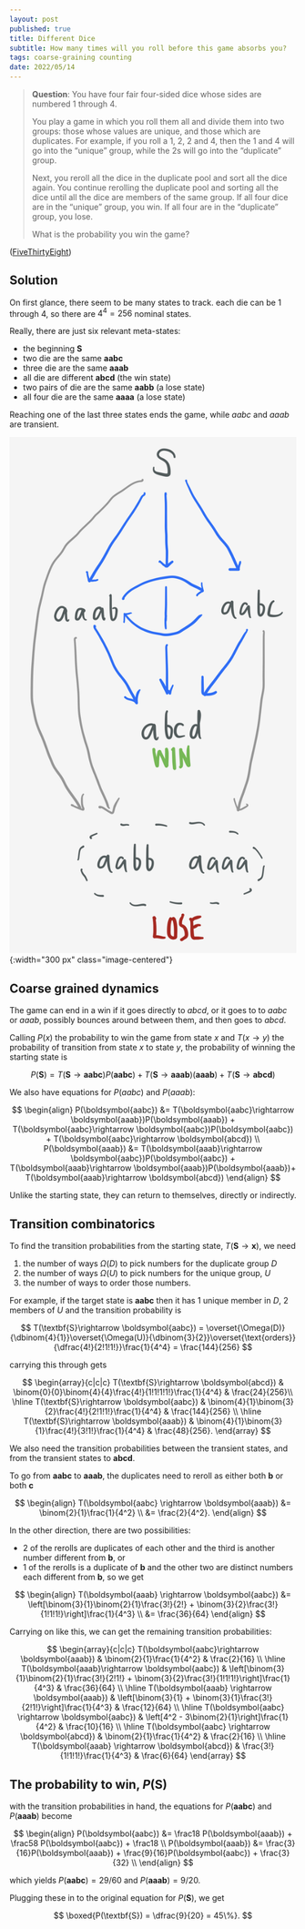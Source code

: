 ```yaml
---
layout: post
published: true
title: Different Dice
subtitle: How many times will you roll before this game absorbs you?
tags: coarse-graining counting
date: 2022/05/14
---
```


>**Question**: You have four fair four-sided dice whose sides are numbered 1 through 4.
>
>You play a game in which you roll them all and divide them into two groups: those whose values are unique, and those which are duplicates. For example, if you roll a 1, 2, 2 and 4, then the 1 and 4 will go into the “unique” group, while the 2s will go into the “duplicate” group.
>
>Next, you reroll all the dice in the duplicate pool and sort all the dice again. You continue rerolling the duplicate pool and sorting all the dice until all the dice are members of the same group. If all four dice are in the “unique” group, you win. If all four are in the “duplicate” group, you lose.
>
>What is the probability you win the game?

<!--more-->

([FiveThirtyEight](https://fivethirtyeight.com/features/its-elementary-my-dear-riddler/))

## Solution

On first glance, there seem to be many states to track. each die can be $1$ through $4,$ so there are $4^4 = 256$ nominal states. 

Really, there are just six relevant meta-states:
- the beginning $\textbf{S}$
- two die are the same $\boldsymbol{aabc}$ 
- three die are the same $\boldsymbol{aaab}$ 
- all die are different $\boldsymbol{abcd}$ (the win state)
- two pairs of die are the same $\boldsymbol{aabb}$ (a lose state)
- all four die are the same $\boldsymbol{aaaa}$ (a lose state)

Reaching one of the last three states ends the game, while $aabc$ and $aaab$ are transient. 

![](/img/2022-05-14-different-dice-dynamics.png){:width="300 px" class="image-centered"}

## Coarse grained dynamics

The game can end in a win if it goes directly to $abcd,$ or it goes to to $aabc$ or $aaab$, possibly bounces around between them, and then goes to $abcd.$ 

Calling $P(x)$ the probability to win the game from state $x$ and $T(x\rightarrow y)$ the probability of transition from state $x$ to state $y$, the probability of winning the starting state is

$$
  P(\textbf{S}) =  T(\textbf{S}\rightarrow \boldsymbol{aabc})P(\boldsymbol{aabc}) + T(\textbf{S}\rightarrow \boldsymbol{aaab})(\boldsymbol{aaab}) + T(\textbf{S}\rightarrow \boldsymbol{abcd})
$$

We also have equations for $P(aabc)$ and $P(aaab):$ 

$$
    \begin{align}
      P(\boldsymbol{aabc}) &= T(\boldsymbol{aabc}\rightarrow \boldsymbol{aaab})P(\boldsymbol{aaab}) + T(\boldsymbol{aabc}\rightarrow \boldsymbol{aabc})P(\boldsymbol{aabc}) + T(\boldsymbol{aabc}\rightarrow \boldsymbol{abcd}) \\
      P(\boldsymbol{aaab}) &= T(\boldsymbol{aaab}\rightarrow \boldsymbol{aabc})P(\boldsymbol{aabc}) + T(\boldsymbol{aaab}\rightarrow \boldsymbol{aaab})P(\boldsymbol{aaab})+  T(\boldsymbol{aaab}\rightarrow \boldsymbol{abcd})
    \end{align}
$$

Unlike the starting state, they can return to themselves, directly or indirectly. 

## Transition combinatorics

To find the transition probabilities from the starting state, $T(\textbf{S}\rightarrow \boldsymbol{x}),$ we need

1. the number of ways $\Omega(D)$ to pick numbers for the duplicate group $D$
2. the number of ways $\Omega(U)$ to pick numbers for the unique group, $U$
3. the number of ways to order those numbers.

For example, if the target state is $\boldsymbol{aabc}$ then it has $1$ unique member in $D,$ $2$ members of $U$ and the transition probability is

$$
  T(\textbf{S}\rightarrow \boldsymbol{aabc}) = \overset{\Omega(D)}{\dbinom{4}{1}}\overset{\Omega(U)}{\dbinom{3}{2}}\overset{\text{orders}}{\dfrac{4!}{2!1!1!}}\frac{1}{4^4} = \frac{144}{256}
$$

carrying this through gets

$$
  \begin{array}{c|c|c}
    T(\textbf{S}\rightarrow \boldsymbol{abcd}) & \binom{0}{0}\binom{4}{4}\frac{4!}{1!1!1!1!}\frac{1}{4^4} & \frac{24}{256}\\ \hline
    T(\textbf{S}\rightarrow \boldsymbol{aabc}) & \binom{4}{1}\binom{3}{2}\frac{4!}{2!1!1!}\frac{1}{4^4} & \frac{144}{256} \\ \hline
    T(\textbf{S}\rightarrow \boldsymbol{aaab}) & \binom{4}{1}\binom{3}{1}\frac{4!}{3!1!}\frac{1}{4^4} & \frac{48}{256}.
  \end{array} 
$$

We also need the transition probabilities between the transient states, and from the transient states to $\boldsymbol{abcd}.$

To go from $\boldsymbol{aabc}$ to $\boldsymbol{aaab},$ the duplicates need to reroll as either both $\boldsymbol{b}$ or both $\boldsymbol{c}$ 

$$
  \begin{align}
    T(\boldsymbol{aabc} \rightarrow \boldsymbol{aaab}) &= \binom{2}{1}\frac{1}{4^2} \\
    &= \frac{2}{4^2}.
  \end{align}
$$

In the other direction, there are two possibilities: 
- $2$ of the rerolls are duplicates of each other and the third is another number different from $\boldsymbol{b},$ or 
- $1$ of the rerolls is a duplicate of $\boldsymbol{b}$ and the other two are distinct numbers each different from $\boldsymbol{b},$ so we get

$$
  \begin{align}
    T(\boldsymbol{aaab} \rightarrow \boldsymbol{aabc}) &= \left[\binom{3}{1}\binom{2}{1}\frac{3!}{2!} + \binom{3}{2}\frac{3!}{1!1!1!}\right]\frac{1}{4^3} \\
      &= \frac{36}{64}
  \end{align}
$$

Carrying on like this, we can get the remaining transition probabilities:

$$
  \begin{array}{c|c|c}
    T(\boldsymbol{aabc}\rightarrow \boldsymbol{aaab}) & \binom{2}{1}\frac{1}{4^2} & \frac{2}{16} \\ \hline
    T(\boldsymbol{aaab}\rightarrow \boldsymbol{aabc}) & \left[\binom{3}{1}\binom{2}{1}\frac{3!}{2!1!} + \binom{3}{2}\frac{3!}{1!1!1!}\right]\frac{1}{4^3} &  \frac{36}{64} \\ \hline
    T(\boldsymbol{aaab} \rightarrow \boldsymbol{aaab}) & \left[\binom{3}{1} + \binom{3}{1}\frac{3!}{2!1!}\right]\frac{1}{4^3} & \frac{12}{64} \\ \hline
    T(\boldsymbol{aabc} \rightarrow \boldsymbol{aabc}) & \left[4^2 - 3\binom{2}{1}\right]\frac{1}{4^2} & \frac{10}{16} \\ \hline
    T(\boldsymbol{aabc} \rightarrow \boldsymbol{abcd}) & \binom{2}{1}\frac{1}{4^2} & \frac{2}{16} \\ \hline
    T(\boldsymbol{aaab} \rightarrow \boldsymbol{abcd}) & \frac{3!}{1!1!1!}\frac{1}{4^3} & \frac{6}{64}
  \end{array} 
$$

## The probability to win, $P(\textbf{S})$

with the transition probabilities in hand, the equations for $P(\boldsymbol{aabc})$ and $P(\boldsymbol{aaab})$ become 

$$
  \begin{align}
    P(\boldsymbol{aabc}) &= \frac18 P(\boldsymbol{aaab}) + \frac58 P(\boldsymbol{aabc}) + \frac18 \\
    P(\boldsymbol{aaab}) &= \frac{3}{16}P(\boldsymbol{aaab}) + \frac{9}{16}P(\boldsymbol{aabc}) + \frac{3}{32} \\
   \end{align}
 $$

which yields $P(\boldsymbol{aabc})= 29/60$ and $P(\boldsymbol{aaab}) = 9/20.$

Plugging these in to the original equation for $P(\textbf{S}),$ we get 

$$
  \boxed{P(\textbf{S}) = \dfrac{9}{20} = 45\%}.
$$

<br>
